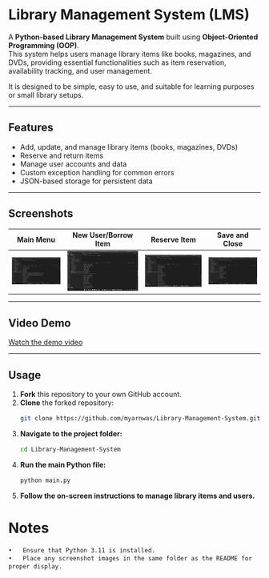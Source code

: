 # Library Management System (LMS)

A **Python-based Library Management System** built using **Object-Oriented Programming (OOP)**.  
This system helps users manage library items like books, magazines, and DVDs, providing essential functionalities such as item reservation, availability tracking, and user management.  

It is designed to be simple, easy to use, and suitable for learning purposes or small library setups.

---

## Features
- Add, update, and manage library items (books, magazines, DVDs)  
- Reserve and return items  
- Manage user accounts and data  
- Custom exception handling for common errors  
- JSON-based storage for persistent data  

---

## Screenshots

| Main Menu | New User/Borrow Item | Reserve Item | Save and Close |
|-----------|----------------------|--------------|----------------|
| ![Screenshot 248](https://github.com/myarnwas/Library-Management-System/blob/main/Screenshot%20(248).png) | ![Screenshot 249](https://github.com/myarnwas/Library-Management-System/blob/main/Screenshot%20(249).png) | ![Screenshot 250](https://github.com/myarnwas/Library-Management-System/blob/main/Screenshot%20(250).png) | ![Screenshot 251](https://github.com/myarnwas/Library-Management-System/blob/main/Screenshot%20(251).png) |

---

## Video Demo
[Watch the demo video](https://github.com/myarnwas/Library-Management-System/blob/main/video_Recording.mp4)

---

## Usage
1. **Fork** this repository to your own GitHub account.  
2. **Clone** the forked repository:  
   ```bash
   git clone https://github.com/myarnwas/Library-Management-System.git
3. **Navigate to the project folder:**
   ```bash
   cd Library-Management-System
5. **Run the main Python file:**
   ```bash
   python main.py
7. **Follow the on-screen instructions to manage library items and users.**

# Notes
	•	Ensure that Python 3.11 is installed.
	•	Place any screenshot images in the same folder as the README for proper display.
